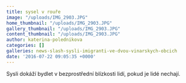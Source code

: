 ```yaml
---
title: sysel v rouře
image: "/uploads/IMG_2903.JPG"
home_thumbnail: "/uploads/IMG_2903.JPG"
gallery_thumbnail: "/uploads/IMG_2903.JPG"
content_thumbnail: "/uploads/IMG_2903.JPG"
author: katerina-polednikova
categories: []
galleries: news-slash-sysli-imigranti-ve-dvou-vinarskych-obcich
date: '2016-07-22 09:05:35 +0000'
---
```

Sysli dokáží bydlet v bezprostřední blízkosti lidí, pokud je lidé
nechají.

